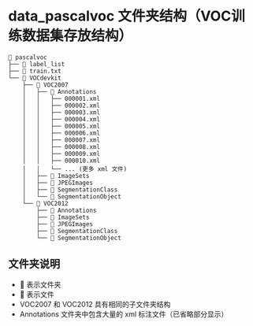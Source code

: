 # data_pascalvoc 文件夹结构（VOC训练数据集存放结构）

```
📁 pascalvoc
├── 📄 label_list
├── 📄 train.txt
└── 📁 VOCdevkit
    ├── 📁 VOC2007
    │   ├── 📁 Annotations
    │   │   ├── 000001.xml
    │   │   ├── 000002.xml
    │   │   ├── 000003.xml
    │   │   ├── 000004.xml
    │   │   ├── 000005.xml
    │   │   ├── 000006.xml
    │   │   ├── 000007.xml
    │   │   ├── 000008.xml
    │   │   ├── 000009.xml
    │   │   ├── 000010.xml
    │   │   └── ... (更多 xml 文件)
    │   ├── 📁 ImageSets
    │   ├── 📁 JPEGImages
    │   ├── 📁 SegmentationClass
    │   └── 📁 SegmentationObject
    └── 📁 VOC2012
        ├── 📁 Annotations
        ├── 📁 ImageSets
        ├── 📁 JPEGImages
        ├── 📁 SegmentationClass
        └── 📁 SegmentationObject
```

## 文件夹说明

- 📁 表示文件夹
- 📄 表示文件
- VOC2007 和 VOC2012 具有相同的子文件夹结构
- Annotations 文件夹中包含大量的 xml 标注文件（已省略部分显示）
